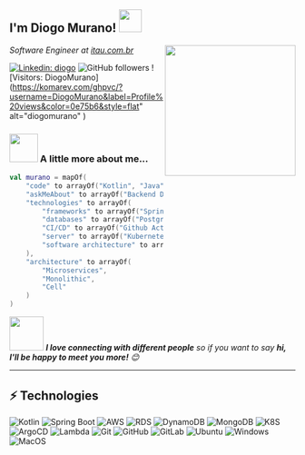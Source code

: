 <h2>I'm Diogo Murano! <img src="https://media.giphy.com/media/AOXNxxIJuBQdNTBblp/source.gif" width="40"></h2>
<img align='right' src="https://media.giphy.com/media/3qYvlcgnIka1ayPbqB/source.gif" width="230">
<p><em>Software Engineer at <a href="https://itau.com.br/" target="_blank">itau.com.br</a>
</em></p>


[![Linkedin: diogo](https://img.shields.io/badge/-rahul-blue?style=flat-square&logo=Linkedin&logoColor=white&link=https://www.linkedin.com/in/diogomurano/)](https://www.linkedin.com/in/diogomurano/)
![GitHub followers](https://img.shields.io/github/followers/diogomurano?label=Follow&style=social)
![Visitors: DiogoMurano](https://komarev.com/ghpvc/?username=DiogoMurano&label=Profile%20views&color=0e75b6&style=flat" alt="diogomurano" )



### <img src="https://media.giphy.com/media/VgCDAzcKvsR6OM0uWg/giphy.gif" width="50"> A little more about me...  

```kotlin
val murano = mapOf(
    "code" to arrayOf("Kotlin", "Java", "Python"),
    "askMeAbout" to arrayOf("Backend Development", "gRPC", "Rest", "Minecraft", "Counter-strike"),
    "technologies" to arrayOf(
        "frameworks" to arrayOf("Spring Boot", "Micronaut", "Ktor"),
        "databases" to arrayOf("Postgres", "Aurora", "MySQL", "DynamoDB", "MongoDB"),
        "CI/CD" to arrayOf("Github Actions", "Gitlab CI", "Jenkins"),
        "server" to arrayOf("Kubernetes", "EC2", "Serverless"),
        "software architecture" to arrayOf("Hexagonal", "Clean", "MVC")
    ),
    "architecture" to arrayOf(
        "Microservices",
        "Monolithic",
        "Cell"
    )
)
```

<img src="https://media.giphy.com/media/LnQjpWaON8nhr21vNW/giphy.gif" width="60"> <em><b>I love connecting with different people</b> so if you want to say <b>hi, I'll be happy to meet you more!</b> 😊</em>

---



## ⚡ Technologies

![Kotlin](https://img.shields.io/badge/-Kotlin-black?style=flat-square&logo=kotlin)
![Spring Boot](https://img.shields.io/badge/-Spring-black?style=flat-square&logo=spring)
![AWS](https://img.shields.io/badge/-AWS-black?style=flat-square&logo=amazonaws)
![RDS](https://img.shields.io/badge/-RDS-Black?style=flat-square&logo=amazonrds)
![DynamoDB](https://img.shields.io/badge/-Dynamo-black?style=flat-square&logo=amazondynamodb)
![MongoDB](https://img.shields.io/badge/-MongoDB-black?style=flat-square&logo=mongodb)
![K8S](https://img.shields.io/badge/-kubernetes-black?style=flat-square&logo=kubernetes&logoColor=white)
![ArgoCD](https://img.shields.io/badge/-Argo-Black?style=flat-square&logo=argo)
![Lambda](https://img.shields.io/badge/-Lambda-black?style=flat-square&logo=awslambda)
![Git](https://img.shields.io/badge/-Git-black?style=flat-square&logo=git)
![GitHub](https://img.shields.io/badge/-GitHub-181717?style=flat-square&logo=github)
![GitLab](https://img.shields.io/badge/-GitLab-FCA121?style=flat-square&logo=gitlab)
![Ubuntu](https://img.shields.io/badge/-Ubuntu-black?style=flat-square&logo=ubuntu)
![Windows](https://img.shields.io/badge/-Windows-black?style=flat-square&logo=windows)
![MacOS](https://img.shields.io/badge/-MacOS-Black?style=flat-square&logo=macos)
